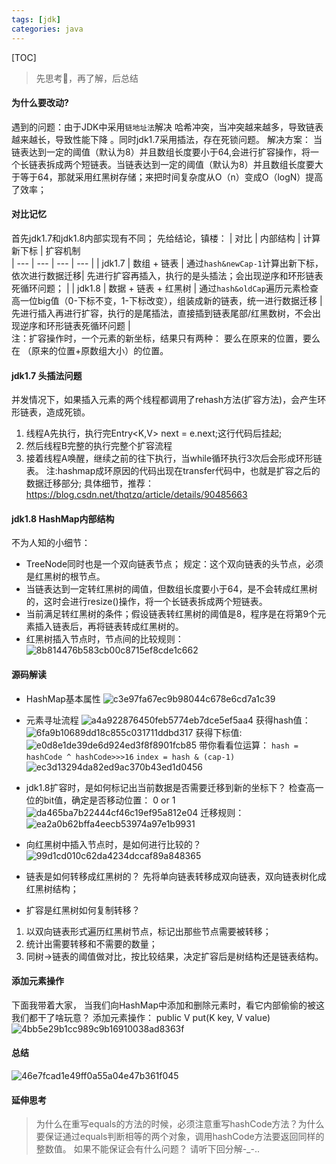 ```yaml
---
tags: [jdk]   
categories: java 
---
```



[TOC]

> 先思考🤔，再了解，后总结
#### 为什么要改动?
遇到的问题：由于JDK中采用`链地址法`解决 哈希冲突，当冲突越来越多，导致链表越来越长，导致性能下降 。同时jdk1.7采用插法，存在死锁问题。
解决方案： 当链表达到一定的阈值（默认为8）并且数组长度要小于64,会进行扩容操作，将一个长链表拆成两个短链表。当链表达到一定的阈值（默认为8）并且数组长度要大于等于64，那就采用红黑树存储；来把时间复杂度从O（n）变成O（logN）提高了效率；

#### 对比记忆
首先jdk1.7和jdk1.8内部实现有不同；
先给结论，镇楼：
| 对比 | 内部结构 | 计算新下标 | 扩容机制   
| --- | --- | --- | --- | 
| jdk1.7 | 数组 + 链表 | 通过`hash&newCap-1`计算出新下标，依次进行数据迁移| 先进行扩容再插入，执行的是头插法；会出现逆序和环形链表死循环问题； |
| jdk1.8 | 数据 + 链表 + 红黑树 |  通过`hash&oldCap`遍历元素检查高一位big值（0-下标不变，1-下标改变），组装成新的链表，统一进行数据迁移 | 先进行插入再进行扩容，执行的是尾插法，直接插到链表尾部/红黑数树，不会出现逆序和环形链表死循环问题   |   
注：扩容操作时，一个元素的新坐标，结果只有两种： 要么在原来的位置，要么在 （原来的位置+原数组大小）的位置。

#### jdk1.7 头插法问题
并发情况下，如果插入元素的两个线程都调用了rehash方法(扩容方法)，会产生环形链表，造成死锁。
1. 线程A先执行，执行完Entry<K,V> next = e.next;这行代码后挂起;
2. 然后线程B完整的执行完整个扩容流程
3. 接着线程A唤醒，继续之前的往下执行，当while循环执行3次后会形成环形链表。
注:hashmap成环原因的代码出现在transfer代码中，也就是扩容之后的数据迁移部分;
具体细节，推荐：https://blog.csdn.net/thqtzq/article/details/90485663

#### jdk1.8 HashMap内部结构
不为人知的小细节：
- TreeNode同时也是一个双向链表节点； 规定：这个双向链表的头节点，必须是红黑树的根节点。
- 当链表达到一定转红黑树的阈值，但数组长度要小于64，是不会转成红黑树的，这时会进行resize()操作，将一个长链表拆成两个短链表。
- 当前满足转红黑树的条件；假设链表转红黑树的阈值是8，程序是在将第9个元素插入链表后，再将链表转成红黑树的。
- 红黑树插入节点时，节点间的比较规则：  
![8b814476b583cb00c8715ef8cde1c662](HashMap原理.resources/9E8D40D7-EAD8-4A07-9F68-8EA32319A369.png)


#### 源码解读
- HashMap基本属性
![c3e97fa67ec9b98044c678e6cd7a1c39](HashMap原理.resources/D5C5B782-15C6-44B0-BD41-14648DEAED6F.png)
- 元素寻址流程
![a4a922876450feb5774eb7dce5ef5aa4](HashMap原理.resources/BC1205EC-D6B3-465F-96D2-6AFBC08E734C.png)
获得hash值：
![6fa9b10689dd18c855c031711ddbd317](HashMap原理.resources/7FCE1BFB-8FA8-4183-8EBE-176CB0B0F44F.png)
获得下标值:
![e0d8e1de39de6d924ed3f8f8901fcb85](HashMap原理.resources/E7B32DCC-DA92-4D23-B2D9-9C9E066630E1.png)
带你看看位运算：
`hash = hashCode ^ hashCode>>>16`
`index = hash & (cap-1)`
![ec3d13294da82ed9ac370b43ed1d0456](HashMap原理.resources/707BDA78-49AC-4113-8918-D90AB83AEE4C.png)
- jdk1.8扩容时，是如何标记出当前数据是否需要迁移到新的坐标下？
检查高一位的bit值，确定是否移动位置： 0 or 1
![da465ba7b22444cf46c19ef95a812e04](HashMap原理.resources/E3C31D58-AAD3-45AE-88E5-6A818A491827.png)
迁移规则：
![ea2a0b62bffa4eecb53974a97e1b9931](HashMap原理.resources/36639C5C-DC03-415C-9438-FCCF1F8D3A40.png)

- 向红黑树中插入节点时，是如何进行比较的？
![99d1cd010c62da4234dccaf89a848365](HashMap原理.resources/F3382595-C4A1-4166-B58A-69737A31E7DF.png)
-  链表是如何转移成红黑树的？
 先将单向链表转移成双向链表，双向链表树化成红黑树结构；  
- 扩容是红黑树如何复制转移？
1. 以双向链表形式遍历红黑树节点，标记出那些节点需要被转移；
2. 统计出需要转移和不需要的数量；
3. 同树->链表的阈值做对比，按比较结果，决定扩容后是树结构还是链表结构。

#### 添加元素操作
下面我带着大家， 当我们向HashMap中添加和删除元素时，看它内部偷偷的被这我们都干了啥玩意？
添加元素操作： public V put(K key, V value) 
![4bb5e29b1cc989c9b16910038ad8363f](HashMap原理.resources/put方法流程图.png)


#### 总结
![46e7fcad1e49ff0a55a04e47b361f045](HashMap原理.resources/3A706DA9-ED7E-46D5-AE53-1C0D7B6FB379.png)


#### 延伸思考
> 为什么在重写equals的方法的时候，必须注意重写hashCode方法？为什么要保证通过equals判断相等的两个对象，调用hashCode方法要返回同样的整数值。 如果不能保证会有什么问题？
请听下回分解-_-..
